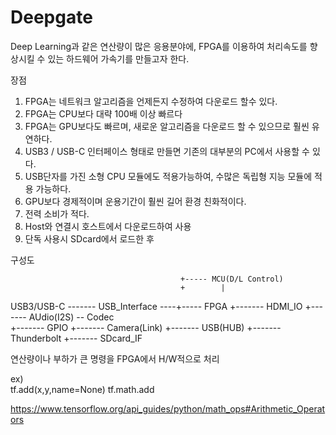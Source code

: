 # Deepgate


  Deep Learning과 같은 연산량이 많은 응용분야에,  FPGA를 이용하여 처리속도를 향상시킬 수 있는 하드웨어 가속기를 만들고자 한다.
  
  장점
  1. FPGA는  네트워크 알고리즘을 언제든지 수정하여 다운로드 할수 있다.
  2. FPGA는 CPU보다 대략 100배 이상 빠르다
  3. FPGA는 GPU보다도 빠르며, 새로운 알고리즘을 다운로드 할 수 있으므로 훨씬 유연하다.
  4. USB3 / USB-C 인터페이스 형태로 만들면 기존의 대부분의 PC에서 사용할 수 있다.
  5. USB단자를 가진 소형 CPU 모듈에도 적용가능하여, 수많은 독립형 지능 모듈에 적용 가능하다.
  6. GPU보다 경제적이며 운용기간이 훨씬 길어 환경 친화적이다.
  7. 전력 소비가 적다.
  8. Host와 연결시 호스트에서 다운로드하여 사용
  9. 단독 사용시 SDcard에서 로드한 후 
  
  
  
  구성도
  
                                          +----- MCU(D/L Control) 
                                          +        |
   USB3/USB-C -------  USB_Interface  ----+----- FPGA
                                                   +-------  HDMI_IO 
                                                   +-------  AUdio(I2S) -- Codec      
                                                   +-------  GPIO
                                                   +-------  Camera(Link)
                                                   +-------  USB(HUB)
                                                   +-------  Thunderbolt
                                                   +-------  SDcard_IF
                                                   
                                                   
                                                   
  연산량이나 부하가 큰 명령을 FPGA에서 H/W적으로 처리                                                
   
  ex)     
       tf.add(x,y,name=None)
       tf.math.add
  
 https://www.tensorflow.org/api_guides/python/math_ops#Arithmetic_Operators
 
 
  
